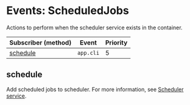 # Events: ScheduledJobs

Actions to perform when the scheduler service exists in the container.

| Subscriber (method)   | Event     | Priority |
|-----------------------|-----------|----------|
| [schedule](#schedule) | `app.cli` | 5        |


## schedule

Add scheduled jobs to scheduler.
For more information, see [Scheduler service](https://github.com/bayfrontmedia/bones/blob/master/docs/services/scheduler.md).